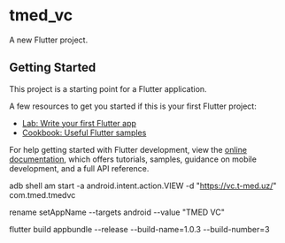 # tmed_vc

A new Flutter project.

## Getting Started

This project is a starting point for a Flutter application.

A few resources to get you started if this is your first Flutter project:

- [Lab: Write your first Flutter app](https://docs.flutter.dev/get-started/codelab)
- [Cookbook: Useful Flutter samples](https://docs.flutter.dev/cookbook)

For help getting started with Flutter development, view the
[online documentation](https://docs.flutter.dev/), which offers tutorials,
samples, guidance on mobile development, and a full API reference.

adb shell am start -a android.intent.action.VIEW -d "https://vc.t-med.uz/" com.tmed.tmedvc

rename setAppName --targets android --value "TMED VC" 

flutter build appbundle --release --build-name=1.0.3 --build-number=3
